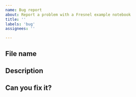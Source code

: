 ```yaml
---
name: Bug report
about: Report a problem with a Fresnel example notebook
title: ''
labels: 'bug'
assignees: ''

---
```


## File name

<!-- Which example file has the problem? Or is the issue widespread? -->

## Description

<!-- Describe the problem. -->

## Can you fix it?

<!-- If you can fix it, please submit this bug report. Then make the changes to the notebook, commit them,
	 and submit a pull request. If you cannot, let us know and we will look into it. -->
